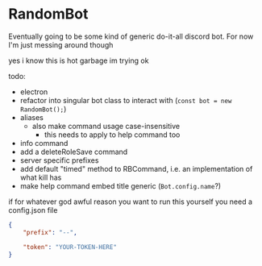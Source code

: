 # RandomBot

Eventually going to be some kind of generic do-it-all discord bot. For now I'm just messing around though



yes i know this is hot garbage
im trying ok

todo:
- electron
- refactor into singular bot class to interact with (`const bot = new RandomBot();`)
- aliases
	- also make command usage case-insensitive
		- this needs to apply to help command too
- info command
- add a deleteRoleSave command
- server specific prefixes
- add default "timed" method to RBCommand, i.e. an implementation of what kill has
- make help command embed title generic (`Bot.config.name`?)





if for whatever god awful reason you want to run this yourself you need a config.json file
```json
{
	"prefix": "--",

	"token": "YOUR-TOKEN-HERE"
}
```
